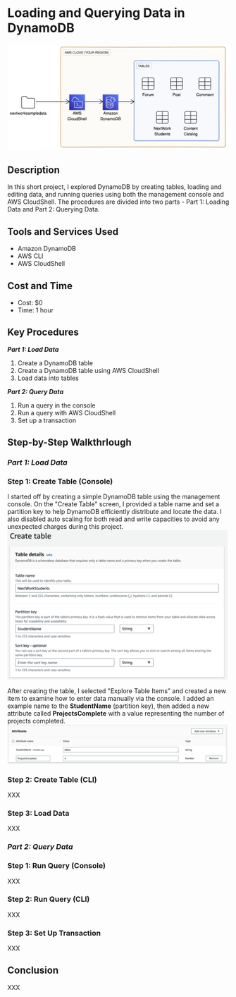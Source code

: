 # Loading and Querying Data in DynamoDB

<p align="center">
<img src="Screenshots_Part1/architecture.png" alt="Preview" width="600"/>
</p>

## Description
In this short project, I explored DynamoDB by creating tables, loading and editing data, and running queries using both the management console and AWS CloudShell. The procedures are divided into two parts - Part 1: Loading Data and Part 2: Querying Data.

## Tools and Services Used
- Amazon DynamoDB
- AWS CLI
- AWS CloudShell

## Cost and Time
- Cost: $0
- Time: 1 hour

## Key Procedures
**_Part 1: Load Data_**
1. Create a DynamoDB table
2. Create a DynamoDB table using AWS CloudShell
3. Load data into tables

**_Part 2: Query Data_**
1. Run a query in the console
2. Run a query with AWS CloudShell
3. Set up a transaction

## Step-by-Step WalkthrIough
### _Part 1: Load Data_
### Step 1: Create Table (Console)

I started off by creating a simple DynamoDB table using the management console. On the "Create Table" screen, I provided a table name and set a partition key to help DynamoDB efficiently distribute and locate the data. I also disabled auto scaling for both read and write capacities to avoid any unexpected charges during this project.</br>
<img src="Screenshots_Part1/step2_1.png" alt="Preview" width="500"/>

After creating the table, I selected "Explore Table Items" and created a new item to examine how to enter data manually via the console. I added an example name to the **StudentName** (partition key), then added a new attribute called **ProjectsComplete** with a value representing the number of projects completed.</br>
<img src="Screenshots_Part1/step2_3.png" alt="Preview" width="500"/>

### Step 2: Create Table (CLI)

XXX

### Step 3: Load Data

XXX

### _Part 2: Query Data_
### Step 1: Run Query (Console)

XXX

### Step 2: Run Query (CLI)

XXX

### Step 3: Set Up Transaction

XXX

## Conclusion

XXX

